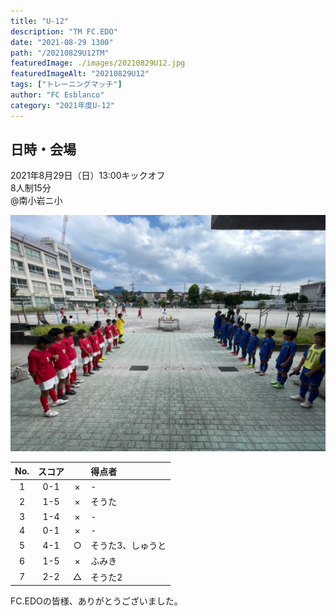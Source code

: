 ```yaml
---
title: "U-12"
description: "TM FC.EDO"
date: "2021-08-29 1300"
path: "/20210829U12TM"
featuredImage: ./images/20210829U12.jpg
featuredImageAlt: "20210829U12"
tags: ["トレーニングマッチ"]
author: "FC Esblanco"
category: "2021年度U-12"
---
```


## 日時・会場

2021年8月29日（日）13:00キックオフ<br>
8人制15分<br>
@南小岩ニ小

![202108291U12](./images/20210829U12B.jpg "U12TM")


| No.| スコア |   | 得点者  |
|:--:|:------:|:-:|:--------|
| 1  | 0-1 |× |- |
| 2  | 1-5 |× |そうた |
| 3  | 1-4 |× |-  |
| 4  | 0-1 |× |-  |
| 5  | 4-1 |○ |そうた3、しゅうと  |
| 6  | 1-5 |× |ふみき  |
| 7  | 2-2 |△ |そうた2  |

FC.EDOの皆様、ありがとうございました。
